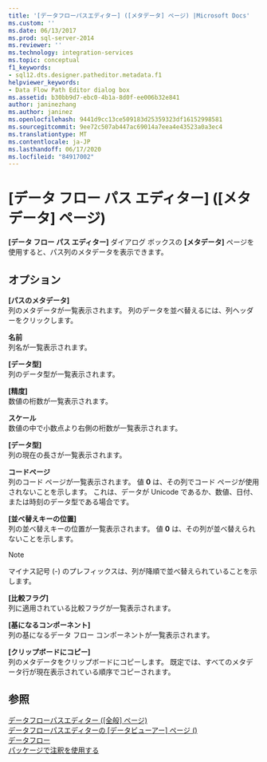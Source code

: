 ```yaml
---
title: '[データフローパスエディター] ([メタデータ] ページ) |Microsoft Docs'
ms.custom: ''
ms.date: 06/13/2017
ms.prod: sql-server-2014
ms.reviewer: ''
ms.technology: integration-services
ms.topic: conceptual
f1_keywords:
- sql12.dts.designer.patheditor.metadata.f1
helpviewer_keywords:
- Data Flow Path Editor dialog box
ms.assetid: b30bb9d7-ebc0-4b1a-8d0f-ee006b32e841
author: janinezhang
ms.author: janinez
ms.openlocfilehash: 9441d9cc13ce509183d25359323df16152998581
ms.sourcegitcommit: 9ee72c507ab447ac69014a7eea4e43523a0a3ec4
ms.translationtype: MT
ms.contentlocale: ja-JP
ms.lasthandoff: 06/17/2020
ms.locfileid: "84917002"
---
```

# <a name="data-flow-path-editor-metadata-page"></a>[データ フロー パス エディター] ([メタデータ] ページ)
  **[データ フロー パス エディター]** ダイアログ ボックスの **[メタデータ]** ページを使用すると、パス列のメタデータを表示できます。  
  
## <a name="options"></a>オプション  
 **[パスのメタデータ]**  
 列のメタデータが一覧表示されます。 列のデータを並べ替えるには、列ヘッダーをクリックします。  
  
 **名前**  
 列名が一覧表示されます。  
  
 **[データ型]**  
 列のデータ型が一覧表示されます。  
  
 **[精度]**  
 数値の桁数が一覧表示されます。  
  
 **スケール**  
 数値の中で小数点より右側の桁数が一覧表示されます。  
  
 **[データ型]**  
 列の現在の長さが一覧表示されます。  
  
 **コードページ**  
 列のコード ページが一覧表示されます。 値 **0** は、その列でコード ページが使用されないことを示します。 これは、データが Unicode であるか、数値、日付、または時刻のデータ型である場合です。  
  
 **[並べ替えキーの位置]**  
 列の並べ替えキーの位置が一覧表示されます。 値 **0** は、その列が並べ替えられないことを示します。  
  
> [!NOTE]  
>  マイナス記号 (-) のプレフィックスは、列が降順で並べ替えられていることを示します。  
  
 **[比較フラグ]**  
 列に適用されている比較フラグが一覧表示されます。  
  
 **[基になるコンポーネント]**  
 列の基になるデータ フロー コンポーネントが一覧表示されます。  
  
 **[クリップボードにコピー]**  
 列のメタデータをクリップボードにコピーします。 既定では、すべてのメタデータ行が現在表示されている順序でコピーされます。  
  
## <a name="see-also"></a>参照  
 [データフローパスエディター &#40;[全般] ページ&#41;](general-page-of-integration-services-designers-options.md)   
 [データフローパスエディターの [データビューアー] ページ &#40;&#41;](../../2014/integration-services/data-flow-path-editor-data-viewers-page.md)   
 [データフロー](data-flow/data-flow.md)   
 [パッケージで注釈を使用する](use-annotations-in-packages.md)  
  
  
